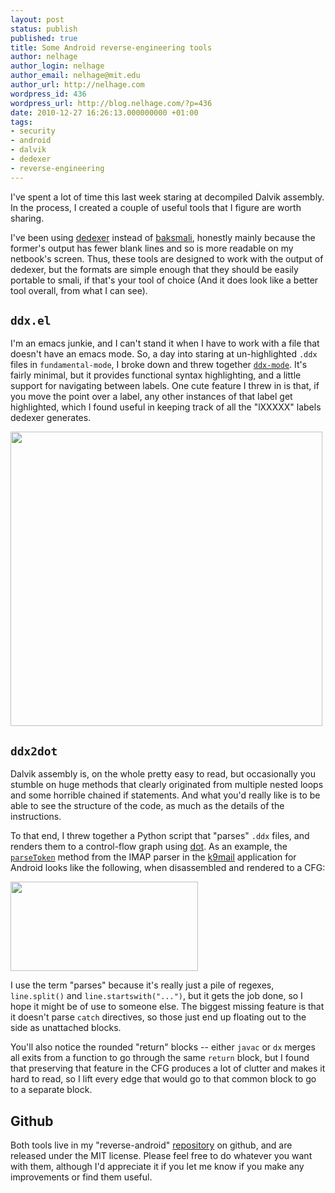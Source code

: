 ```yaml
---
layout: post
status: publish
published: true
title: Some Android reverse-engineering tools
author: nelhage
author_login: nelhage
author_email: nelhage@mit.edu
author_url: http://nelhage.com
wordpress_id: 436
wordpress_url: http://blog.nelhage.com/?p=436
date: 2010-12-27 16:26:13.000000000 +01:00
tags:
- security
- android
- dalvik
- dedexer
- reverse-engineering
---
```

I've spent a lot of time this last week staring at decompiled Dalvik
assembly. In the process, I created a couple of useful tools that I
figure are worth sharing.

I've been using [dedexer][dedexer] instead of [baksmali][baksmali],
honestly mainly because the former's output has fewer blank lines and
so is more readable on my netbook's screen. Thus, these tools are
designed to work with the output of dedexer, but the formats are
simple enough that they should be easily portable to smali, if that's
your tool of choice (And it does look like a better tool overall, from
what I can see).

`ddx.el`
--------

I'm an emacs junkie, and I can't stand it when I have to work with a
file that doesn't have an emacs mode. So, a day into staring at
un-highlighted `.ddx` files in `fundamental-mode`, I broke down and
threw together [`ddx-mode`][ddx.el]. It's fairly minimal, but it
provides functional syntax highlighting, and a little support for
navigating between labels. One cute feature I threw in is that, if you
move the point over a label, any other instances of that label get
highlighted, which I found useful in keeping track of all the "lXXXXX"
labels dedexer generates.

<a href="/images/posts/2010/12/ddx-e1293480505629.png">
  <img src="/images/posts/2010/12/ddx-e1293480505629.png" alt="" title="ddx-mode" width="499" height="471" class="size-full wp-image-438" />
</a>

`ddx2dot`
---------

Dalvik assembly is, on the whole pretty easy to read, but occasionally
you stumble on huge methods that clearly originated from multiple
nested loops and some horrible chained if statements. And what you'd
really like is to be able to see the structure of the code, as much as
the details of the instructions.

To that end, I threw together a Python script that "parses" `.ddx`
files, and renders them to a control-flow graph using [dot][dot]. As
an example, the [`parseToken`][parseToken] method from the IMAP parser
in the [k9mail][k9] application for Android looks like the following,
when disassembled and rendered to a CFG:

<a href="/images/posts/2010/12/parseToken.png">
  <img src="/images/posts/2010/12/parseToken-300x143.png" alt="" title="parseToken" width="300" height="143" class="size-medium wp-image-442" />
</a>

I use the term "parses" because it's really just a pile of regexes, `line.split()` and `line.startswith("...")`, but it gets the job done, so I hope it might be of use to someone else. The biggest missing feature is that it doesn't parse `catch` directives, so those just end up floating out to the side as unattached blocks.

You'll also notice the rounded "return" blocks -- either `javac` or `dx` merges all exits from a function to go through the same `return` block, but I found that preserving that feature in the CFG produces a lot of clutter and makes it hard to read, so I lift every edge that would go to that common block to go to a separate block.

Github
------

Both tools live in my "reverse-android" [repository][git-repo] on
github, and are released under the MIT license. Please feel free to do
whatever you want with them, although I'd appreciate it if you let me
know if you make any improvements or find them useful.

[dedexer]: http://dedexer.sourceforge.net/
[baksmali]: http://code.google.com/p/smali/
[ddx.el]: https://github.com/nelhage/reverse-android/blob/master/ddx.el
[k9]: http://code.google.com/p/k9mail/
[parseToken]: http://code.google.com/p/k9mail/source/browse/k9mail/trunk/src/com/fsck/k9/mail/store/ImapResponseParser.java?r=2996#119
[git-repo]: https://github.com/nelhage/reverse-android
[dot]: http://www.graphviz.org/
